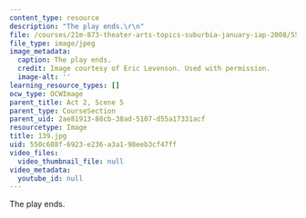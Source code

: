 ```yaml
---
content_type: resource
description: "The play ends.\r\n"
file: /courses/21m-873-theater-arts-topics-suburbia-january-iap-2008/550c688f6923e236a3a198eeb3cf47ff_139.jpg
file_type: image/jpeg
image_metadata:
  caption: The play ends.
  credit: Image courtesy of Eric Levenson. Used with permission.
  image-alt: ''
learning_resource_types: []
ocw_type: OCWImage
parent_title: Act 2, Scene 5
parent_type: CourseSection
parent_uid: 2ae81913-88cb-38ad-5107-d55a17331acf
resourcetype: Image
title: 139.jpg
uid: 550c688f-6923-e236-a3a1-98eeb3cf47ff
video_files:
  video_thumbnail_file: null
video_metadata:
  youtube_id: null
---
```

The play ends.


